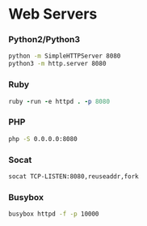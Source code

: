 # Web Servers

### Python2/Python3

```bash
python -m SimpleHTTPServer 8080
python3 -m http.server 8080
```

### Ruby

```ruby
ruby -run -e httpd . -p 8080
```

### PHP

```bash
php -S 0.0.0.0:8080
```

### Socat

```bash
socat TCP-LISTEN:8080,reuseaddr,fork
```

### Busybox

```bash
busybox httpd -f -p 10000
```
